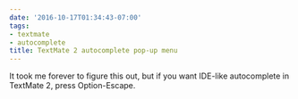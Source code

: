 ```yaml
---
date: '2016-10-17T01:34:43-07:00'
tags:
- textmate
- autocomplete
title: TextMate 2 autocomplete pop-up menu
---
```


It took me forever to figure this out, but if you want IDE-like autocomplete in TextMate 2, press Option-Escape.
